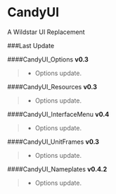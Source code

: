 CandyUI
=======

A Wildstar UI Replacement

###Last Update

####CandyUI_Options
**v0.3**
>* Options update.
	
####CandyUI_Resources
**v0.3**
>* Options update.

####CandyUI_InterfaceMenu
**v0.4**
>* Options update.

####CandyUI_UnitFrames
**v0.3**
>* Options update.

####CandyUI_Nameplates
**v0.4.2**
>* Options update.


